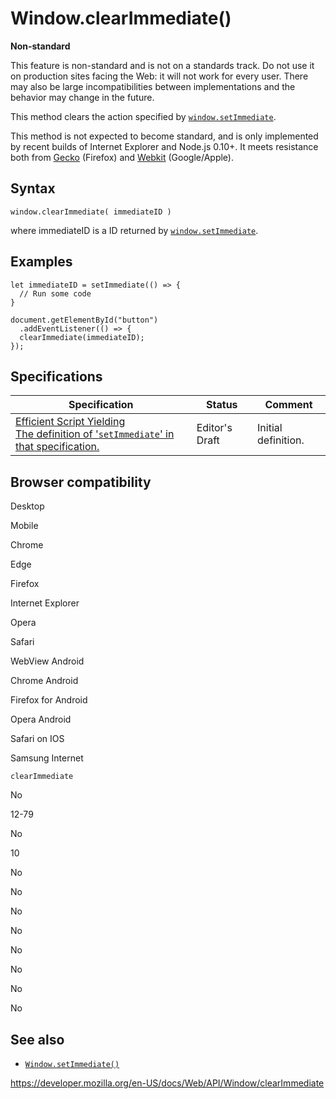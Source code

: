 Window.clearImmediate()
=======================

**Non-standard**

This feature is non-standard and is not on a standards track. Do not use it on production sites facing the Web: it will not work for every user. There may also be large incompatibilities between implementations and the behavior may change in the future.

This method clears the action specified by [`window.setImmediate`](setimmediate).

This method is not expected to become standard, and is only implemented by recent builds of Internet Explorer and Node.js 0.10+. It meets resistance both from [Gecko](https://bugzilla.mozilla.org/show_bug.cgi?id=686201) (Firefox) and [Webkit](https://code.google.com/p/chromium/issues/detail?id=146172) (Google/Apple).

Syntax
------

    window.clearImmediate( immediateID )

where immediateID is a ID returned by [`window.setImmediate`](setimmediate).

Examples
--------

    let immediateID = setImmediate(() => {
      // Run some code
    }

    document.getElementById("button")
      .addEventListener(() => {
      clearImmediate(immediateID);
    });

Specifications
--------------

<table><thead><tr class="header"><th>Specification</th><th>Status</th><th>Comment</th></tr></thead><tbody><tr class="odd"><td><a href="https://w3c.github.io/setImmediate/#si-setImmediate">Efficient Script Yielding<br />
<span class="small">The definition of '<code>setImmediate</code>' in that specification.</span></a></td><td><span class="spec-ED">Editor's Draft</span></td><td>Initial definition.</td></tr></tbody></table>

Browser compatibility
---------------------

Desktop

Mobile

Chrome

Edge

Firefox

Internet Explorer

Opera

Safari

WebView Android

Chrome Android

Firefox for Android

Opera Android

Safari on IOS

Samsung Internet

`clearImmediate`

No

12-79

No

10

No

No

No

No

No

No

No

No

See also
--------

-   [`Window.setImmediate()`](setimmediate)

<a href="https://developer.mozilla.org/en-US/docs/Web/API/Window/clearImmediate" class="_attribution-link">https://developer.mozilla.org/en-US/docs/Web/API/Window/clearImmediate</a>
